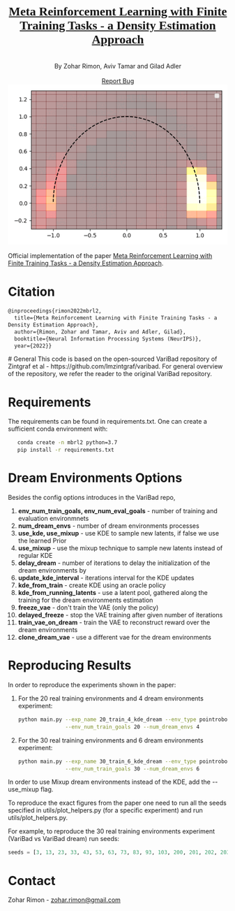 <p align="center"><h1 align='center' class="header-title" style="font-family:'Nunito';"><a href="#">
Meta Reinforcement Learning with Finite Training Tasks - a Density Estimation Approach</a>
</h1> <p align="center">
 <br/> By Zohar Rimon, Aviv Tamar and Gilad Adler <br />
<br /> <a href="https://github.com/zoharri/ReId/issues">Report Bug</a> <br />
<img src="gifs/all_goals.gif"></p></p>


Official implementation of the paper <a href="https://arxiv.org/abs/2206.10716">
Meta Reinforcement Learning with Finite Training Tasks - a Density Estimation Approach</a>. 
# Citation
<div class="snippet-clipboard-content notranslate position-relative overflow-auto" data-snippet-clipboard-copy-content="@inproceedings{zintgraf2020varibad,
  title={Meta Reinforcement Learning with Finite Training Tasks - a Density Estimation Approach},
  author={Rimon, Zohar and Tamar, Aviv and Adler, Gilad},
  booktitle={Neural Information Processing Systems (NeurIPS)},
  year={2022}}"><pre class="notranslate"><code>@inproceedings{rimon2022mbrl2,
  title={Meta Reinforcement Learning with Finite Training Tasks - a Density Estimation Approach},
  author={Rimon, Zohar and Tamar, Aviv and Adler, Gilad},
  booktitle={Neural Information Processing Systems (NeurIPS)},
  year={2022}}
</code></pre></div>
# General
This code is based on the open-sourced VariBad repository of Zintgraf et al -
https://github.com/lmzintgraf/varibad.
For general overview of the repository, we refer the reader 
to the original VariBad repository.

# Requirements
The requirements can be found in requirements.txt. One can create a sufficient conda environment with:
```sh
   conda create -n mbrl2 python=3.7
   pip install -r requirements.txt
   ```


# Dream Environments Options
Besides the config options introduces in the VariBad repo, 
1. **env_num_train_goals, env_num_eval_goals** - number of training and evaluation environmnets
2. **num_dream_envs** - number of dream environments processes
3. **use_kde, use_mixup** - use KDE to sample new latents, if false we use the learned Prior
4. **use_mixup** - use the mixup technique to sample new latents instead of regular KDE
5. **delay_dream** - number of iterations to delay the initialization of the dream environments by
6. **update_kde_interval** - iterations interval for the KDE updates
7. **kde_from_train** - create KDE using an oracle policy
8. **kde_from_running_latents** - use a latent pool, gathered along the training for the dream environments estimation
9. **freeze_vae** - don't train the VAE (only the policy)
10. **delayed_freeze** - stop the VAE training after given number of iterations
11. **train_vae_on_dream** - train the VAE to reconstruct reward over the dream environments
12. **clone_dream_vae** - use a different vae for the dream environments

# Reproducing Results
In order to reproduce the experiments shown in the paper:
1. For the 20 real training environments and 4 dream environments experiment:
   ```sh
   python main.py --exp_name 20_train_4_kde_dream --env_type pointrobot_varibad\
                  --env_num_train_goals 20 --num_dream_envs 4
   ```
   
2. For the 30 real training environments and 6 dream environments experiment:
   ```sh
   python main.py --exp_name 30_train_6_kde_dream --env_type pointrobot_varibad \
                  --env_num_train_goals 30 --num_dream_envs 6
   ```

In order to use Mixup dream environments instead of the KDE, add the --use_mixup flag. 

To reproduce the exact figures from the paper one need to run all the seeds specified in utils/plot_helpers.py (for a specific experiment) and run utils/plot_helpers.py.

For example, to reproduce the 30 real training environments experiment (VariBad vs VariBad dream) run seeds:
```python
seeds = [3, 13, 23, 33, 43, 53, 63, 73, 83, 93, 103, 200, 201, 202, 203]
```

# Contact
Zohar Rimon -  zohar.rimon@gmail.com



